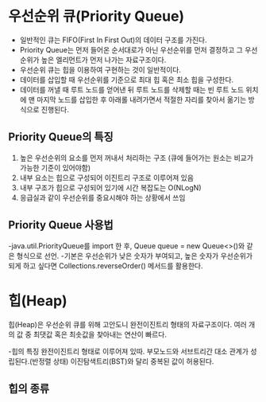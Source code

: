 우선순위 큐(Priority Queue)
=========
- 일반적인 큐는 FIFO(First In First Out)의 데이터 구조를 가진다.
- Priority Queue는 먼저 들어온 순서대로가 아닌 우선순위를 먼저 결정하고 
  그 우선순위가 높은 엘리먼트가 먼저 나가는 자료구조이다.
- 우선순위 큐는 힙을 이용하여 구현하는 것이 일반적이다.
- 데이터를 삽입할 때 우선순위를 기준으로 최대 힙 혹은 최소 힙을 구성한다.
- 데이터를 꺼낼 때 루트 노드를 얻어낸 뒤 루트 노드를 삭제할 때는 빈 루트 노드 위치에
  맨 마지막 노드를 삽입한 후 아래롤 내려가면서 적절한 자리를 찾아서 옮기는 방식으로 진행된다.
  
## Priority Queue의 특징
1. 높은 우선순위의 요소를 먼저 꺼내서 처리하는 구조 (큐에 들어가는 원소는 비교가 가능한 기준이 있어야함)
2. 내부 요소는 힙으로 구성되어 이진트리 구조로 이루어져 있음
3. 내부 구조가 힙으로 구성되어 있기에 시간 복잡도는 O(NLogN)
4. 응급실과 같이 우선순위를 중요시해야 하는 상황에서 쓰임


## Priority Queue 사용법
-java.util.PriorityQueue를 import 한 후, 
 Queue<Element> queue = new Queue<>()와 같은 형식으로 선언.
-기본은 우선순위가 낮은 숫자가 부여되고, 높은 숫자가 우선순위가 되게 하고 싶다면
  Collections.reverseOrder() 메서드를 활용한다.
# 힙(Heap)
 힙(Heap)은 우선순위 큐를 위해 고안도니 완전이진트리 형태의 자료구조이다.
 여러 개의 값 중 최댓값 혹은 최솟값을 찾아내는 연산이 빠르다.
 
 -힙의 특징
  완전이진트리 형태로 이루어져 있따.
  부모노드와 서브트리간 대소 관계가 성립된다.(반정렬 상태)
  이진탐색트리(BST)와 달리 중복된 값이 허용된다.
  
  ## 힙의 종류

